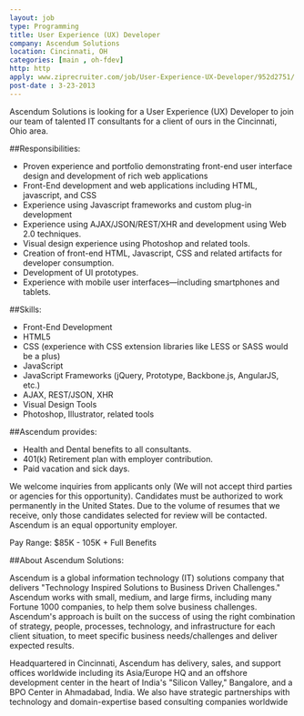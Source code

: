 ```yaml
---
layout: job
type: Programming
title: User Experience (UX) Developer
company: Ascendum Solutions
location: Cincinnati, OH
categories: [main , oh-fdev]
http: http
apply: www.ziprecruiter.com/job/User-Experience-UX-Developer/952d2751/
post-date : 3-23-2013
---
```


Ascendum Solutions is looking for a User Experience (UX) Developer to join our team of talented IT consultants for a client of ours in the Cincinnati, Ohio area. 
 
##Responsibilities:

* Proven experience and portfolio demonstrating front-end user interface design and development of rich web applications 
* Front-End development and web applications including HTML, javascript, and CSS 
* Experience using Javascript frameworks and custom plug-in development 
* Experience using AJAX/JSON/REST/XHR and development using Web 2.0 techniques. 
* Visual design experience using Photoshop and related tools. 
* Creation of front-end HTML, Javascript, CSS and related artifacts for developer consumption. 
* Development of UI prototypes. 
* Experience with mobile user interfaces—including smartphones and tablets.
 
##Skills:

* Front-End Development 
* HTML5 
* CSS (experience with CSS extension libraries like LESS or SASS would be a plus) 
* JavaScript 
* JavaScript Frameworks (jQuery, Prototype, Backbone.js, AngularJS, etc.) 
* AJAX, REST/JSON, XHR 
* Visual Design Tools 
* Photoshop, Illustrator, related tools

##Ascendum provides: 

* Health and Dental benefits to all consultants. 
* 401(k) Retirement plan with employer contribution. 
* Paid vacation and sick days. 
 
We welcome inquiries from applicants only (We will not accept third parties or agencies for this opportunity). Candidates must be authorized to work permanently in the United States. Due to the volume of resumes that we receive, only those candidates selected for review will be contacted. Ascendum is an equal opportunity employer. 

Pay Range: $85K - 105K + Full Benefits
 
##About Ascendum Solutions:

Ascendum is a global information technology (IT) solutions company that delivers "Technology Inspired Solutions to Business Driven Challenges." Ascendum works with small, medium, and large firms, including many Fortune 1000 companies, to help them solve business challenges. Ascendum's approach is built on the success of using the right combination of strategy, people, processes, technology, and infrastructure for each client situation, to meet specific business needs/challenges and deliver expected results.

Headquartered in Cincinnati, Ascendum has delivery, sales, and support offices worldwide including its Asia/Europe HQ and an offshore development center in the heart of India's "Silicon Valley," Bangalore, and a BPO Center in Ahmadabad, India. We also have strategic partnerships with technology and domain-expertise based consulting companies worldwide
